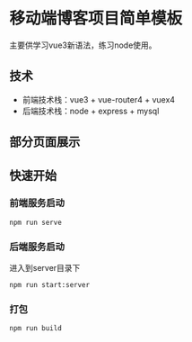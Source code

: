 # 移动端博客项目简单模板
 主要供学习vue3新语法，练习node使用。
 
## 技术
- 前端技术栈：vue3 + vue-router4 + vuex4
- 后端技术栈：node + express + mysql


## 部分页面展示


## 快速开始

### 前端服务启动
```
npm run serve
```
### 后端服务启动
进入到server目录下

```
npm run start:server
```
### 打包
```
npm run build
```


